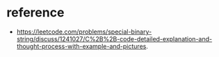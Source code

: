 # reference 

- https://leetcode.com/problems/special-binary-string/discuss/1241027/C%2B%2B-code-detailed-explanation-and-thought-process-with-example-and-pictures.